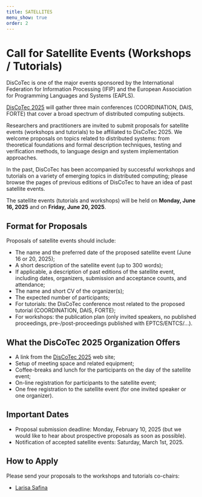 ```yaml
---
title: SATELLITES
menu_show: true
order: 2
---
```


# Call for Satellite Events (Workshops / Tutorials)

DisCoTec is one of the major events sponsored by the International Federation for Information Processing (IFIP) and the European Association for Programming Languages and Systems (EAPLS).

[DisCoTec 2025](.) will gather three main conferences (COORDINATION, DAIS, FORTE) that cover a broad spectrum of distributed computing subjects.

Researchers and practitioners are invited to submit proposals for satellite events (workshops and tutorials) to be affiliated to DisCoTec 2025.
We welcome proposals on topics related to distributed systems: from theoretical foundations and formal description techniques, testing and verification methods, to language design and system implementation approaches.

In the past, DisCoTec has been accompanied by successful workshops and tutorials on a variety of emerging topics in distributed computing; please browse the pages of previous editions of DisCoTec to have an idea of past satellite events.

The satellite events (tutorials and workshops) will be held on **Monday, June 16, 2025** and on **Friday, June 20, 2025**.

## Format for Proposals

Proposals of satellite events should include:

* The name and the preferred date of the proposed satellite event (June 16 or 20, 2025);
* A short description of the satellite event (up to 300 words);
* If applicable, a description of past editions of the satellite event, including dates, organizers, submission and acceptance counts, and attendance;
* The name and short CV of the organizer(s);
* The expected number of participants;
* For tutorials: the DisCoTec conference most related to the proposed tutorial (COORDINATION, DAIS, FORTE);
* For workshops: the publication plan (only invited speakers, no published proceedings, pre-/post-proceedings published with EPTCS/ENTCS/...).

## What the DisCoTec 2025 Organization Offers

* A link from the [DisCoTec 2025](.) web site;
* Setup of meeting space and related equipment;
* Coffee-breaks and lunch for the participants on the day of the satellite event;
* On-line registration for participants to the satellite event;
* One free registration to the satellite event (for one invited speaker or one organizer).

## Important Dates

* Proposal submission deadline:
  Monday, February 10, 2025
  (but we would like to hear about prospective proposals as soon as possible).
* Notification of accepted satellite events:
  Saturday, March 1st, 2025.

## How to Apply

Please send your proposals to the workshops and tutorials co-chairs:
* [Larisa Safina](mailto:larisa.safina@inria.fr)
